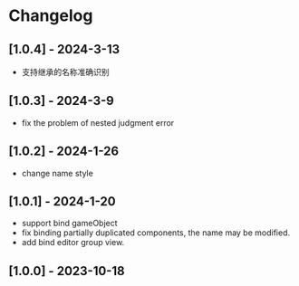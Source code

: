 # Changelog

## [1.0.4] - 2024-3-13
- 支持继承的名称准确识别

## [1.0.3] - 2024-3-9
- fix the problem of nested judgment error

## [1.0.2] - 2024-1-26
- change name style

## [1.0.1] - 2024-1-20
- support bind gameObject
- fix binding partially duplicated components, the name may be modified.
- add bind editor group view.

## [1.0.0] - 2023-10-18